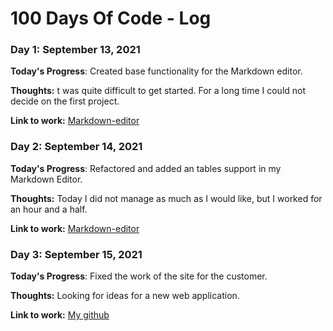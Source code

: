 # 100 Days Of Code - Log

<!-- ### Day 0: February 30, 2016 (Example 1)
##### (delete me or comment me out)

**Today's Progress**: Fixed CSS, worked on canvas functionality for the app.

**Thoughts:** I really struggled with CSS, but, overall, I feel like I am slowly getting better at it. Canvas is still new for me, but I managed to figure out some basic functionality.

**Link to work:** [Calculator App](http://www.example.com) -->

### Day 1: September 13, 2021

**Today's Progress**: Created base functionality for the Markdown editor.

**Thoughts:** t was quite difficult to get started. For a long time I could not decide on the first project.

**Link to work:** [Markdown-editor](https://github.com/Brtsiev-Kazbek/markdown-editor)

### Day 2: September 14, 2021

**Today's Progress**: Refactored and added an tables support in my Markdown Editor.

**Thoughts:** Today I did not manage as much as I would like, but I worked for an hour and a half.

**Link to work:** [Markdown-editor](https://github.com/Brtsiev-Kazbek/markdown-editor)

### Day 3: September 15, 2021

**Today's Progress**: Fixed the work of the site for the customer.

**Thoughts:** Looking for ideas for a new web application.

**Link to work:** [My github](https://github.com/Brtsiev-Kazbek/)
